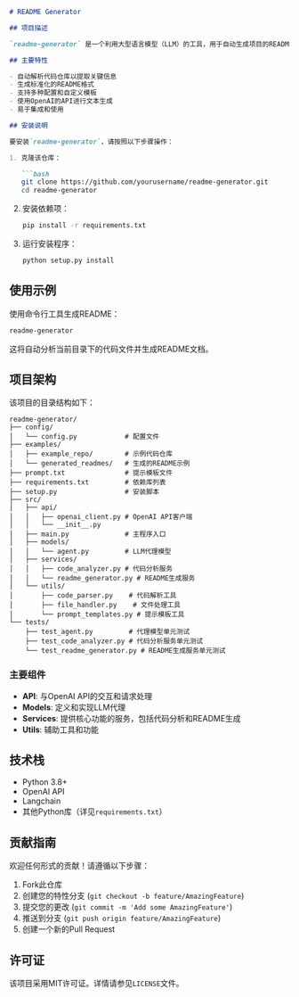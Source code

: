 ```markdown
# README Generator

## 项目描述

`readme-generator` 是一个利用大型语言模型（LLM）的工具，用于自动生成项目的README文档。它通过分析代码结构和内容，生成具有良好格式的文档，帮助开发者快速创建项目说明。

## 主要特性

- 自动解析代码仓库以提取关键信息
- 生成标准化的README格式
- 支持多种配置和自定义模板
- 使用OpenAI的API进行文本生成
- 易于集成和使用

## 安装说明

要安装`readme-generator`，请按照以下步骤操作：

1. 克隆该仓库：

   ```bash
   git clone https://github.com/yourusername/readme-generator.git
   cd readme-generator
   ```

2. 安装依赖项：

   ```bash
   pip install -r requirements.txt
   ```

3. 运行安装程序：

   ```bash
   python setup.py install
   ```

## 使用示例

使用命令行工具生成README：

```bash
readme-generator
```

这将自动分析当前目录下的代码文件并生成README文档。

## 项目架构

该项目的目录结构如下：

```
readme-generator/
├── config/
│   └── config.py            # 配置文件
├── examples/
│   ├── example_repo/        # 示例代码仓库
│   └── generated_readmes/   # 生成的README示例
├── prompt.txt               # 提示模板文件
├── requirements.txt         # 依赖库列表
├── setup.py                 # 安装脚本
├── src/
│   ├── api/
│   │   ├── openai_client.py # OpenAI API客户端
│   │   └── __init__.py
│   ├── main.py              # 主程序入口
│   ├── models/
│   │   └── agent.py         # LLM代理模型
│   ├── services/
│   │   ├── code_analyzer.py # 代码分析服务
│   │   └── readme_generator.py # README生成服务
│   └── utils/
│       ├── code_parser.py    # 代码解析工具
│       ├── file_handler.py    # 文件处理工具
│       └── prompt_templates.py # 提示模板工具
└── tests/
    ├── test_agent.py         # 代理模型单元测试
    ├── test_code_analyzer.py # 代码分析服务单元测试
    └── test_readme_generator.py # README生成服务单元测试
```

### 主要组件

- **API**: 与OpenAI API的交互和请求处理
- **Models**: 定义和实现LLM代理
- **Services**: 提供核心功能的服务，包括代码分析和README生成
- **Utils**: 辅助工具和功能

## 技术栈

- Python 3.8+
- OpenAI API
- Langchain
- 其他Python库（详见`requirements.txt`）

## 贡献指南

欢迎任何形式的贡献！请遵循以下步骤：

1. Fork此仓库
2. 创建您的特性分支 (`git checkout -b feature/AmazingFeature`)
3. 提交您的更改 (`git commit -m 'Add some AmazingFeature'`)
4. 推送到分支 (`git push origin feature/AmazingFeature`)
5. 创建一个新的Pull Request

## 许可证

该项目采用MIT许可证。详情请参见`LICENSE`文件。
```
